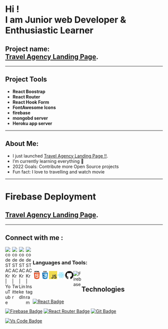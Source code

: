 # Hi !<br/> I am Junior web Developer & Enthusiastic Learner

## Project name: <br/>[Travel Agency Landing Page](https://travel-agency-landing-page-242.web.app/).

---

## Project Tools

- **React Boostrap**
- **React Router**
- **React Hook Form**
- **FontAwesome Icons**
- **firebase**
- **mongobd server**
- **Heroku app server**

---

## About Me:

- I just launched [Travel Agency Landing Page !!](https://travel-agency-landing-page-242.web.app/).
- I’m currently learning everything 🤣
- 2022 Goals: Contribute more Open Source projects
- Fun fact: I love to travelling and watch movie

---

# Firebase Deployment

## [Travel Agency Landing Page](https://healthcare-website-292.firebaseapp.com/).

<hr/>

## Connect with me :

[<img align="left" alt="codeSTACKr | YouTube" width="22px" src="https://cdn.jsdelivr.net/npm/simple-icons@v3/icons/youtube.svg" />](https://youtube.com/codeSTACKr)
[<img align="left" alt="codeSTACKr | Twitter" width="22px" src="https://cdn.jsdelivr.net/npm/simple-icons@v3/icons/twitter.svg" />](https://twitter.com)
[<img align="left" alt="codeSTACKr | LinkedIn" width="22px" src="https://cdn.jsdelivr.net/npm/simple-icons@v3/icons/linkedin.svg" />](https://linkedin.com)
[<img align="left" alt="codeSTACKr | Instagram" width="22px" src="https://cdn.jsdelivr.net/npm/simple-icons@v3/icons/instagram.svg" />](https://instagram.com)

<br />

### Languages and Tools:

[<img align="left" alt="HTML5" width="26px" src="https://raw.githubusercontent.com/github/explore/80688e429a7d4ef2fca1e82350fe8e3517d3494d/topics/html/html.png" />](HTML)
[<img align="left" alt="CSS3" width="26px" src="https://raw.githubusercontent.com/github/explore/80688e429a7d4ef2fca1e82350fe8e3517d3494d/topics/css/css.png" />](css)

[<img align="left" alt="JavaScript" width="26px" src="https://raw.githubusercontent.com/github/explore/80688e429a7d4ef2fca1e82350fe8e3517d3494d/topics/javascript/javascript.png" />](javascript)

[<img align="left" alt="React" width="26px" src="https://raw.githubusercontent.com/github/explore/80688e429a7d4ef2fca1e82350fe8e3517d3494d/topics/react/react.png" />](react)

[<img align="left" alt="GitHub" width="26px" src="https://raw.githubusercontent.com/github/explore/78df643247d429f6cc873026c0622819ad797942/topics/github/github.png" />](github)

[<img  align="left" alt="Firebase" width="26px" src="https://www.gstatic.com/mobilesdk/160503_mobilesdk/logo/2x/firebase_28dp.png" />](firebase)

<br/>

## Technologies

[![React Badge](https://img.shields.io/badge/React-20232A?style=for-the-badge&logo=react&logoColor=61DAFB)](react)

<!-- [![Tailwind Badge](https://img.shields.io/badge/Tailwind_CSS-38B2AC?style=for-the-badge&logo=tailwind-css&logoColor=white)](tailwind) -->

[![Firebase Badge](https://img.shields.io/badge/Firebase-FFCB2B?style=for-the-badge&logo=firebase&logoColor=white)](firebase)
[![React Router Badge](https://img.shields.io/badge/React_Router-CA4245?style=for-the-badge&logo=react-router&logoColor=white)](https://img.shields.io/badge/)
[![Git Badge](https://img.shields.io/badge/git-f34f29?style=for-the-badge&logo=git&logoColor=white)](https://github.com/19smabtahinoor)

[![Vs Code Badge](https://img.shields.io/badge/Visual_Studio_Code-0078D6?style=for-the-badge&logo=visualstudiocode&logoColor=white)](VSCODE)
